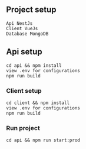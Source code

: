
## Project setup
```
Api NestJs
Client VueJs
Database MongoDB
```
## Api setup
```
cd api && npm install
view .env for configurations
npm run build
```

### Client setup
```
cd client && npm install
view .env for configurations
npm run build
```

### Run project
```
cd api && npm run start:prod
```